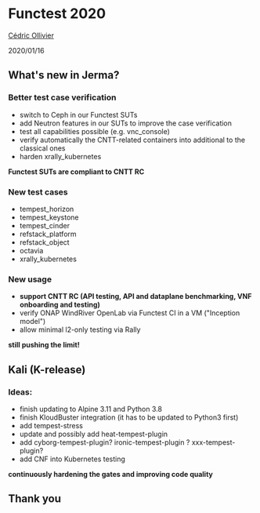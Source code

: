 # Functest 2020

[Cédric Ollivier](mailto:cedric.ollivier@orange.com)

2020/01/16



## What's new in Jerma?


### Better test case verification

- switch to Ceph in our Functest SUTs
- add Neutron features in our SUTs to improve the case verification
- test all capabilities possible (e.g. vnc_console)
- verify automatically the CNTT-related containers into additional to the
  classical ones
- harden xrally_kubernetes

**Functest SUTs are compliant to CNTT RC**


### New test cases

- tempest_horizon
- tempest_keystone
- tempest_cinder
- refstack_platform
- refstack_object
- octavia
- xrally_kubernetes


### New usage

- **support CNTT RC (API testing, API and dataplane benchmarking, VNF onboarding and testing)**
- verify ONAP WindRiver OpenLab via Functest CI in a VM ("Inception model")
- allow minimal l2-only testing via Rally

**still pushing the limit!**



## Kali (K-release)


### Ideas:

- finish updating to Alpine 3.11 and Python 3.8
- finish KloudBuster integration (it has to be updated to Python3 first)
- add tempest-stress
- update and possibly add heat-tempest-plugin
- add cyborg-tempest-plugin? ironic-tempest-plugin ? xxx-tempest-plugin?
- add CNF into Kubernetes testing

**continuously hardening the gates and improving code quality**



## Thank you
